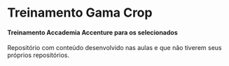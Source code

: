 # Treinamento Gama Crop
#### Treinamento Accademia Accenture para os selecionados

Repositório com conteúdo desenvolvido nas aulas e que não tiverem seus próprios repositórios.